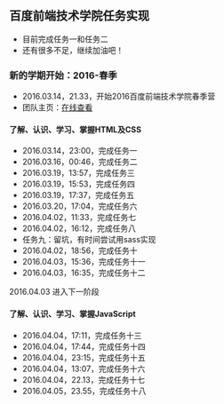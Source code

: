 ## 百度前端技术学院任务实现



- 目前完成任务一和任务二
- 还有很多不足，继续加油吧！


### 新的学期开始：2016-春季

- 2016.03.14，21.33，开始2016百度前端技术学院春季营
- 团队主页：[在线查看](http://we-are-the-world.github.io/try/#section4)

#### 了解、认识、学习、掌握HTML及CSS

- 2016.03.14，23:00，完成任务一
- 2016.03.16，00:46，完成任务二
- 2016.03.19，13:57，完成任务三
- 2016.03.19，15:53，完成任务四
- 2016.03.19，17:37，完成任务五
- 2016.03.20，17:04，完成任务六
- 2016.04.02，11:33，完成任务七
- 2016.04.02，16:12，完成任务八
- 任务九：留坑，有时间尝试用sass实现
- 2016.04.02，18:56，完成任务十
- 2016.04.03，15:36，完成任务十一
- 2016.04.03，16:35，完成任务十二

2016.04.03 进入下一阶段

#### 了解、认识、学习、掌握JavaScript

- 2016.04.04，‏‎17:11，完成任务十三
- 2016.04.04，‏‎17:44，完成任务十四
- 2016.04.04，23:15，完成任务十五
- 2016.04.04，13:07，完成任务十六
- 2016.04.04，22.13，完成任务十七
- 2016.04.05，23.55，完成任务十八
